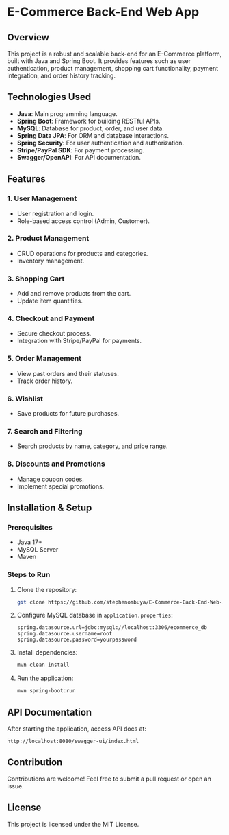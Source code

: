 # E-Commerce Back-End Web App

## Overview
This project is a robust and scalable back-end for an E-Commerce platform, built with Java and Spring Boot. It provides features such as user authentication, product management, shopping cart functionality, payment integration, and order history tracking.

## Technologies Used
- **Java**: Main programming language.
- **Spring Boot**: Framework for building RESTful APIs.
- **MySQL**: Database for product, order, and user data.
- **Spring Data JPA**: For ORM and database interactions.
- **Spring Security**: For user authentication and authorization.
- **Stripe/PayPal SDK**: For payment processing.
- **Swagger/OpenAPI**: For API documentation.

## Features
### 1. User Management
- User registration and login.
- Role-based access control (Admin, Customer).

### 2. Product Management
- CRUD operations for products and categories.
- Inventory management.

### 3. Shopping Cart
- Add and remove products from the cart.
- Update item quantities.

### 4. Checkout and Payment
- Secure checkout process.
- Integration with Stripe/PayPal for payments.

### 5. Order Management
- View past orders and their statuses.
- Track order history.

### 6. Wishlist
- Save products for future purchases.

### 7. Search and Filtering
- Search products by name, category, and price range.

### 8. Discounts and Promotions
- Manage coupon codes.
- Implement special promotions.

## Installation & Setup
### Prerequisites
- Java 17+
- MySQL Server
- Maven

### Steps to Run
1. Clone the repository:
   ```sh
   git clone https://github.com/stephenombuya/E-Commerce-Back-End-Web-App
   ```
2. Configure MySQL database in `application.properties`:
   ```properties
   spring.datasource.url=jdbc:mysql://localhost:3306/ecommerce_db
   spring.datasource.username=root
   spring.datasource.password=yourpassword
   ```
3. Install dependencies:
   ```sh
   mvn clean install
   ```
4. Run the application:
   ```sh
   mvn spring-boot:run
   ```

## API Documentation
After starting the application, access API docs at:
```
http://localhost:8080/swagger-ui/index.html
```

## Contribution
Contributions are welcome! Feel free to submit a pull request or open an issue.

## License
This project is licensed under the MIT License.

